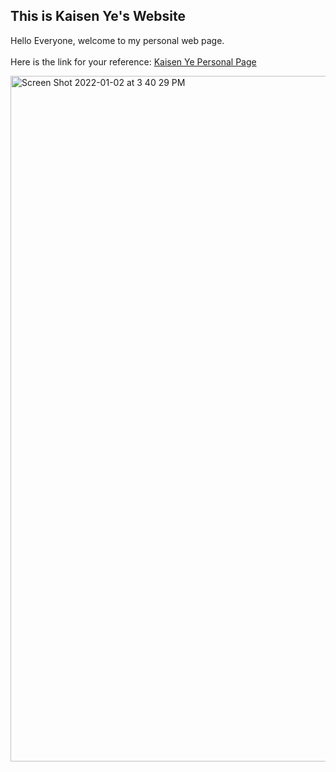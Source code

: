 ## This is Kaisen Ye's Website
Hello Everyone, welcome to my personal web page. 
<br />
<br />
Here is the link for your reference: [Kaisen Ye Personal Page](https://kaisenye.github.io/index.html)
<br />


<img width="1097" alt="Screen Shot 2022-01-02 at 3 40 29 PM" src="file:///Users/kaisenye/Desktop/Screen%20Shot%202022-08-11%20at%207.29.57%20PM.png">
